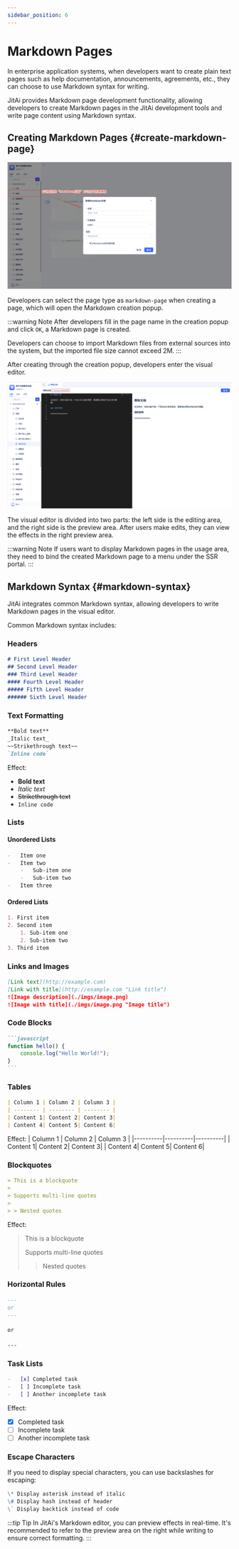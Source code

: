 ```yaml
---
sidebar_position: 6
---
```


# Markdown Pages
In enterprise application systems, when developers want to create plain text pages such as help documentation, announcements, agreements, etc., they can choose to use Markdown syntax for writing.

JitAi provides Markdown page development functionality, allowing developers to create Markdown pages in the JitAi development tools and write page content using Markdown syntax.

## Creating Markdown Pages {#create-markdown-page}
![Create New Markdown Page](./imgs/markdown_2025-08-28_13-51-10.png)

Developers can select the page type as `markdown-page` when creating a page, which will open the Markdown creation popup.

:::warning Note
After developers fill in the page name in the creation popup and click `OK`, a Markdown page is created.

Developers can choose to import Markdown files from external sources into the system, but the imported file size cannot exceed 2M.
:::

After creating through the creation popup, developers enter the visual editor.

![Markdown Editor](./imgs/markdown_2025-08-28_13-59-38.png)

The visual editor is divided into two parts: the left side is the editing area, and the right side is the preview area. After users make edits, they can view the effects in the right preview area.

:::warning Note
If users want to display Markdown pages in the usage area, they need to bind the created Markdown page to a menu under the SSR portal.
:::

## Markdown Syntax {#markdown-syntax}
JitAi integrates common Markdown syntax, allowing developers to write Markdown pages in the visual editor.

Common Markdown syntax includes:

### Headers
```markdown
# First Level Header
## Second Level Header
### Third Level Header
#### Fourth Level Header
##### Fifth Level Header
###### Sixth Level Header
```

### Text Formatting
```markdown
**Bold text**
_Italic text_
~~Strikethrough text~~
`Inline code`
```

Effect:

-   **Bold text**
-   _Italic text_
-   ~~Strikethrough text~~
-   `Inline code`

### Lists
#### Unordered Lists
```markdown
-   Item one
-   Item two
    -   Sub-item one
    -   Sub-item two
-   Item three
```

#### Ordered Lists
```markdown
1. First item
2. Second item
    1. Sub-item one
    2. Sub-item two
3. Third item
```

### Links and Images
```markdown
[Link text](http://example.com)
[Link with title](http://example.com "Link title")
![Image description](./imgs/image.png)
![Image with title](./imgs/image.png "Image title")
```

### Code Blocks
````markdown
```javascript
function hello() {
    console.log("Hello World!");
}
```
````

### Tables
```markdown
| Column 1 | Column 2 | Column 3 |
| -------- | -------- | -------- |
| Content 1| Content 2| Content 3|
| Content 4| Content 5| Content 6|
```

Effect:
| Column 1 | Column 2 | Column 3 |
|----------|----------|----------|
| Content 1| Content 2| Content 3|
| Content 4| Content 5| Content 6|

### Blockquotes
```markdown
> This is a blockquote
>
> Supports multi-line quotes
>
> > Nested quotes
```

Effect:

> This is a blockquote
>
> Supports multi-line quotes
>
> > Nested quotes

### Horizontal Rules
```markdown
---
or
---

or

---
```

### Task Lists
```markdown
-   [x] Completed task
-   [ ] Incomplete task
-   [ ] Another incomplete task
```

Effect:

-   [x] Completed task
-   [ ] Incomplete task
-   [ ] Another incomplete task

### Escape Characters
If you need to display special characters, you can use backslashes for escaping:

```markdown
\* Display asterisk instead of italic
\# Display hash instead of header
\` Display backtick instead of code
```

:::tip Tip
In JitAi's Markdown editor, you can preview effects in real-time. It's recommended to refer to the preview area on the right while writing to ensure correct formatting.
:::
